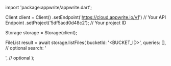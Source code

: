 import 'package:appwrite/appwrite.dart';

Client client = Client()
    .setEndpoint('https://cloud.appwrite.io/v1') // Your API Endpoint
    .setProject('5df5acd0d48c2'); // Your project ID

Storage storage = Storage(client);

FileList result = await storage.listFiles(
    bucketId: '<BUCKET_ID>',
    queries: [], // optional
    search: '<SEARCH>', // optional
);
